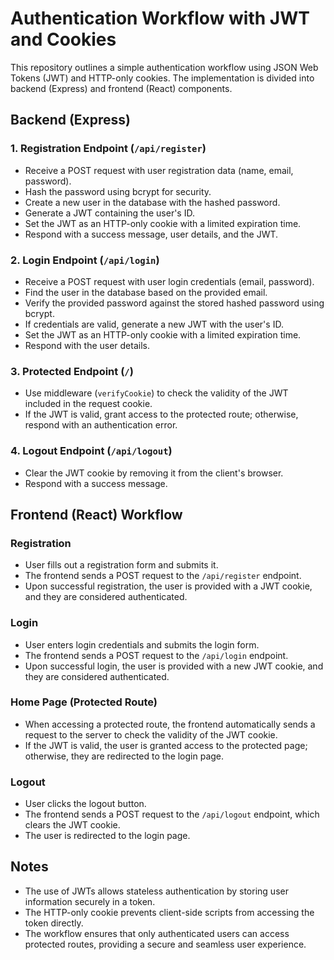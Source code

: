 # Authentication Workflow with JWT and Cookies

This repository outlines a simple authentication workflow using JSON Web Tokens (JWT) and HTTP-only cookies. The implementation is divided into backend (Express) and frontend (React) components.

## Backend (Express)

### 1. Registration Endpoint (`/api/register`)

- Receive a POST request with user registration data (name, email, password).
- Hash the password using bcrypt for security.
- Create a new user in the database with the hashed password.
- Generate a JWT containing the user's ID.
- Set the JWT as an HTTP-only cookie with a limited expiration time.
- Respond with a success message, user details, and the JWT.

### 2. Login Endpoint (`/api/login`)

- Receive a POST request with user login credentials (email, password).
- Find the user in the database based on the provided email.
- Verify the provided password against the stored hashed password using bcrypt.
- If credentials are valid, generate a new JWT with the user's ID.
- Set the JWT as an HTTP-only cookie with a limited expiration time.
- Respond with the user details.

### 3. Protected Endpoint (`/`)

- Use middleware (`verifyCookie`) to check the validity of the JWT included in the request cookie.
- If the JWT is valid, grant access to the protected route; otherwise, respond with an authentication error.

### 4. Logout Endpoint (`/api/logout`)

- Clear the JWT cookie by removing it from the client's browser.
- Respond with a success message.

## Frontend (React) Workflow

### Registration

- User fills out a registration form and submits it.
- The frontend sends a POST request to the `/api/register` endpoint.
- Upon successful registration, the user is provided with a JWT cookie, and they are considered authenticated.

### Login

- User enters login credentials and submits the login form.
- The frontend sends a POST request to the `/api/login` endpoint.
- Upon successful login, the user is provided with a new JWT cookie, and they are considered authenticated.

### Home Page (Protected Route)

- When accessing a protected route, the frontend automatically sends a request to the server to check the validity of the JWT cookie.
- If the JWT is valid, the user is granted access to the protected page; otherwise, they are redirected to the login page.

### Logout

- User clicks the logout button.
- The frontend sends a POST request to the `/api/logout` endpoint, which clears the JWT cookie.
- The user is redirected to the login page.

## Notes

- The use of JWTs allows stateless authentication by storing user information securely in a token.
- The HTTP-only cookie prevents client-side scripts from accessing the token directly.
- The workflow ensures that only authenticated users can access protected routes, providing a secure and seamless user experience.
